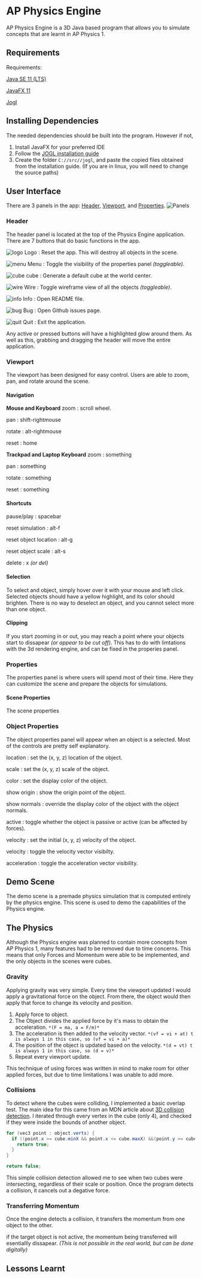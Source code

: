 # AP Physics Engine

AP Physics Engine is a 3D Java based program that allows you to simulate concepts that are learnt in AP Physics 1.

## Requirements
Requirements: <br>

[Java SE 11 (LTS)](https://www.oracle.com/java/technologies/javase-downloads.html) <br>

[JavaFX 11](https://gluonhq.com/products/javafx/) <br>

[Jogl](https://jogamp.org/deployment/jogamp-current/archive/)

## Installing Dependencies
The needed dependencies should be built into the program. However if not,

1. Install JavaFX for your preferred IDE
2. Follow the [JOGL installation guide](https://www.tutorialspoint.com/jogl/jogl_installation.htm)
3. Create the folder `C://src//jogl`, and paste the copied files obtained from the installation guide. (If you are in linux, you will need to change the source paths)

## User Interface
There are 3 panels in the app: [Header](https://github.com/Christopher-Hosken/ap_physics_engine/blob/main/README.md#header), [Viewport](https://github.com/Christopher-Hosken/ap_physics_engine/blob/main/README.md#viewport), and [Properties](https://github.com/Christopher-Hosken/ap_physics_engine/blob/main/README.md#properties).
![Panels](https://i.imgur.com/SvlJYUp.png)

### Header
The header panel is located at the top of the Physics Engine application. There are 7 buttons that do basic functions in the app.

![logo]()
Logo
: Reset the app. This will destroy all objects in the scene.

![menu]()
Menu
: Toggle the visibility of the properties panel *(toggleable)*.

![cube]()
cube
: Generate a default cube at the world center.

![wire]()
Wire
: Toggle wireframe view of all the objects *(toggleable)*.

![info]()
Info
: Open README file.

![bug]()
Bug
: Open Github issues page.

![quit]()
Quit
: Exit the application.

Any active or pressed buttons will have a highlighted glow around them. As well as this, grabbing and dragging the header will move the entire application.

### Viewport
The viewport has been designed for easy control. Users are able to zoom, pan, and rotate around the scene.

#### Navigation

**Mouse and Keyboard**
zoom
: scroll wheel.

pan
: shift-rightmouse

rotate
: alt-rightmouse

reset
: home

**Trackpad and Laptop Keyboard**
zoom
: something

pan
: something

rotate
: something

reset
: something

#### Shortcuts

pause/play
: spacebar

reset simulation
: alt-f

reset object location
: alt-g

reset object scale
: alt-s

delete
: x *(or del)*

#### Selection
To select and object, simply hover over it with your mouse and left click. Selected objects should have a yellow highlight, and its color should brighten. There is no way to deselect an object, and you cannot select more than one object.

#### Clipping
If you start zooming in or out, you may reach a point where your objects start to dissapear *(or appear to be cut off)*. This has to do with limtations with the 3d rendering engine, and can be fixed in the properies panel. 

### Properties
The properties panel is where users will spend most of their time. Here they can customize the scene and prepare the objects for simulations.

#### Scene Properties
The scene properties

### Object Properties
The object properties panel will appear when an object is a selected. Most of the controls are pretty self explanatory.

location
: set the (x, y, z) location of the object.

scale
: set the (x, y, z) scale of the object.

color
: set the display color of the object.

show origin
: show the origin point of the object.

show normals
: override the display color of the object with the object normals.

active
: toggle whether the object is passive or active (can be affected by forces).

velocity
: set the initial (x, y, z) velocity of the object.

velocity
: toggle the velocity vector visibilty.

acceleration
: toggle the acceleration vector visibility.

## Demo Scene
The demo scene is a premade physics simulation that is computed entirely by the physics engine. This scene is used to demo the capabilities of the Physics engine.

## The Physics
Although the Physics engine was planned to contain more concepts from AP Physics 1, many features had to be removed due to time concerns. This means that only Forces and Momentum were able to be implemented, and the only objects in the scenes were cubes.

### Gravity
Applying gravity was very simple. Every time the viewport updated I would apply a gravitational force on the object. From there, the object would then apply that force to change its velocity and position.

1. Apply force to object.
2. The Object divides the applied force by it's mass to obtain the acceleration. `*(F = ma, a = F/m)*`
3. The acceleration is then added to the velocity vector. `*(vf = vi + at) t is always 1 in this case, so (vf = vi + a)*`
4. The position of the object is updated based on the velocity. `*(d = vt) t is always 1 in this case, so (d = v)*`
5. Repeat every viewport update.

This technique of using forces was written in mind to make room for other applied forces, but due to time limitations I was unable to add more.

### Collisions
To detect where the cubes were colliding, I implemented a basic overlap test. The main idea for this came from an MDN article about [3D collision detection](https://developer.mozilla.org/en-US/docs/Games/Techniques/3D_collision_detection). I iterated through every vertex in the cube (only 4), and checked if they were inside the bounds of another object.

```java
for (vec3 point : object.verts) {
  if ((point.x >= cube.minX && point.x <= cube.maxX) &&(point.y >= cube.minY && point.y <= cube.maxY) && (point.z >= cube.minZ && point.z <= cube.maxZ)) {
    return true;
  }
}

return false;
```

This simple collision detection allowed me to see when two cubes were intersecting, regardless of their scale or position. Once the program detects a collision, it cancels out a degative force.

### Transferring Momentum
Once the engine detects a collision, it transfers the momentum from one object to the other.

if the target object is not active, the momentum being transferred will esentiallly dissapear. *(This is not possible in the real world, but can be done digitally)*
## Lessons Learnt

